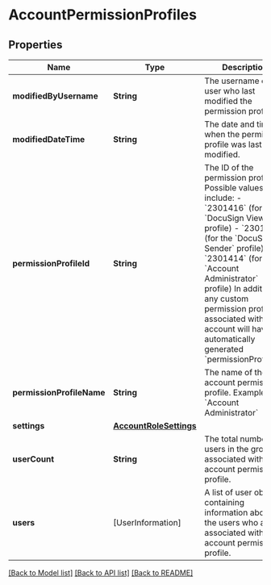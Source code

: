 # AccountPermissionProfiles

## Properties
Name | Type | Description | Notes
------------ | ------------- | ------------- | -------------
**modifiedByUsername** | **String** | The username of the user who last modified the permission profile. | [optional] 
**modifiedDateTime** | **String** | The date and time when the permission profile was last modified. | [optional] 
**permissionProfileId** | **String** | The ID of the permission profile. Possible values include:  - &#x60;2301416&#x60; (for the &#x60;DocuSign Viewer&#x60; profile) - &#x60;2301415&#x60; (for the &#x60;DocuSign Sender&#x60; profile) - &#x60;2301414&#x60; (for the &#x60;Account Administrator&#x60; profile)  In addition, any custom permission profiles associated with your account will have an automatically generated &#x60;permissionProfileId&#x60;. | [optional] 
**permissionProfileName** | **String** | The name of the account permission profile.   Example: &#x60;Account Administrator&#x60; | [optional] 
**settings** | [**AccountRoleSettings**](AccountRoleSettings.md) |  | [optional] 
**userCount** | **String** | The total number of users in the group associated with the account permission profile. | [optional] 
**users** | [UserInformation] | A list of user objects containing information about the users who are associated with the account permission profile. | [optional] 

[[Back to Model list]](../README.md#documentation-for-models) [[Back to API list]](../README.md#documentation-for-api-endpoints) [[Back to README]](../README.md)


